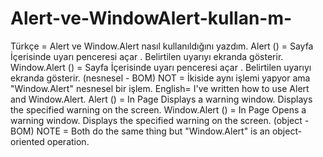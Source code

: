# Alert-ve-WindowAlert-kullan-m-
Türkçe = Alert ve Window.Alert nasıl kullanıldığını yazdım. Alert () = Sayfa İçerisinde uyarı penceresi açar . Belirtilen uyarıyı ekranda gösterir. Window.Alert () = Sayfa İçerisinde uyarı penceresi açar . Belirtilen uyarıyı ekranda gösterir. (nesnesel - BOM) NOT = İkiside aynı işlemi yapyor ama "Window.Alert" nesnesel bir işlem.   English= I've written how to use Alert and Window.Alert. Alert () = In Page Displays a warning window. Displays the specified warning on the screen. Window.Alert () = In Page Opens a warning window. Displays the specified warning on the screen. (object - BOM) NOTE = Both do the same thing but "Window.Alert" is an object-oriented operation.     
